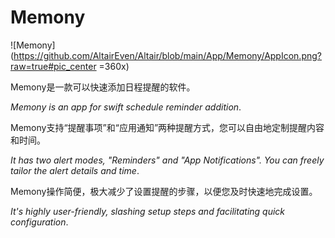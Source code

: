# Memony
![Memony](https://github.com/AltairEven/Altair/blob/main/App/Memony/AppIcon.png?raw=true#pic_center =360x)

Memony是一款可以快速添加日程提醒的软件。

*Memony is an app for swift schedule reminder addition*. 

Memony支持“提醒事项”和“应用通知”两种提醒方式，您可以自由地定制提醒内容和时间。

*It has two alert modes, "Reminders" and "App Notifications". You can freely tailor the alert details and time*. 

Memony操作简便，极大减少了设置提醒的步骤，以便您及时快速地完成设置。

*It's highly user-friendly, slashing setup steps and facilitating quick configuration*. 